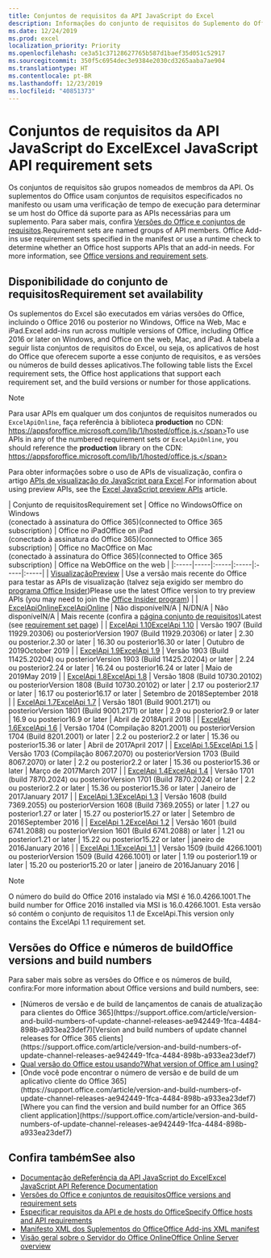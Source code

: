 ```yaml
---
title: Conjuntos de requisitos da API JavaScript do Excel
description: Informações do conjunto de requisitos do Suplemento do Office para Builds do Excel
ms.date: 12/24/2019
ms.prod: excel
localization_priority: Priority
ms.openlocfilehash: ce3a51c37128627765b587d1baef35d051c52917
ms.sourcegitcommit: 350f5c6954dec3e9384e2030cd3265aaba7ae904
ms.translationtype: HT
ms.contentlocale: pt-BR
ms.lasthandoff: 12/23/2019
ms.locfileid: "40851373"
---
```

# <a name="excel-javascript-api-requirement-sets"></a><span data-ttu-id="732f8-103">Conjuntos de requisitos da API JavaScript do Excel</span><span class="sxs-lookup"><span data-stu-id="732f8-103">Excel JavaScript API requirement sets</span></span>

<span data-ttu-id="732f8-p101">Os conjuntos de requisitos são grupos nomeados de membros da API. Os suplementos do Office usam conjuntos de requisitos especificados no manifesto ou usam uma verificação de tempo de execução para determinar se um host do Office dá suporte para as APIs necessárias para um suplemento. Para saber mais, confira [Versões do Office e conjuntos de requisitos](/office/dev/add-ins/develop/office-versions-and-requirement-sets).</span><span class="sxs-lookup"><span data-stu-id="732f8-p101">Requirement sets are named groups of API members. Office Add-ins use requirement sets specified in the manifest or use a runtime check to determine whether an Office host supports APIs that an add-in needs. For more information, see [Office versions and requirement sets](/office/dev/add-ins/develop/office-versions-and-requirement-sets).</span></span>

## <a name="requirement-set-availability"></a><span data-ttu-id="732f8-107">Disponibilidade do conjunto de requisitos</span><span class="sxs-lookup"><span data-stu-id="732f8-107">Requirement set availability</span></span>

<span data-ttu-id="732f8-108">Os suplementos do Excel são executados em várias versões do Office, incluindo o Office 2016 ou posterior no Windows, Office na Web, Mac e iPad.</span><span class="sxs-lookup"><span data-stu-id="732f8-108">Excel add-ins run across multiple versions of Office, including Office 2016 or later on Windows, and Office on the web, Mac, and iPad.</span></span> <span data-ttu-id="732f8-109">A tabela a seguir lista conjuntos de requisitos do Excel, ou seja, os aplicativos de host do Office que oferecem suporte a esse conjunto de requisitos, e as versões ou números de build desses aplicativos.</span><span class="sxs-lookup"><span data-stu-id="732f8-109">The following table lists the Excel requirement sets, the Office host applications that support each requirement set, and the build versions or number for those applications.</span></span>

> [!NOTE]
> <span data-ttu-id="732f8-110">Para usar APIs em qualquer um dos conjuntos de requisitos numerados ou `ExcelApiOnline`, faça referência à biblioteca **production** no CDN: https://appsforoffice.microsoft.com/lib/1/hosted/office.js.</span><span class="sxs-lookup"><span data-stu-id="732f8-110">To use APIs in any of the numbered requirement sets or `ExcelApiOnline`, you should reference the **production** library on the CDN: https://appsforoffice.microsoft.com/lib/1/hosted/office.js.</span></span>
>
> <span data-ttu-id="732f8-111">Para obter informações sobre o uso de APIs de visualização, confira o artigo [APIs de visualização do JavaScript para Excel](./excel-preview-apis.md).</span><span class="sxs-lookup"><span data-stu-id="732f8-111">For information about using preview APIs, see the [Excel JavaScript preview APIs](./excel-preview-apis.md) article.</span></span>

|  <span data-ttu-id="732f8-112">Conjunto de requisitos</span><span class="sxs-lookup"><span data-stu-id="732f8-112">Requirement set</span></span>  |  <span data-ttu-id="732f8-113">Office no Windows</span><span class="sxs-lookup"><span data-stu-id="732f8-113">Office on Windows</span></span><br><span data-ttu-id="732f8-114">(conectado à assinatura do Office 365)</span><span class="sxs-lookup"><span data-stu-id="732f8-114">(connected to Office 365 subscription)</span></span>  |  <span data-ttu-id="732f8-115">Office no iPad</span><span class="sxs-lookup"><span data-stu-id="732f8-115">Office on iPad</span></span><br><span data-ttu-id="732f8-116">(conectado à assinatura do Office 365)</span><span class="sxs-lookup"><span data-stu-id="732f8-116">(connected to Office 365 subscription)</span></span>  |  <span data-ttu-id="732f8-117">Office no Mac</span><span class="sxs-lookup"><span data-stu-id="732f8-117">Office on Mac</span></span><br><span data-ttu-id="732f8-118">(conectado à assinatura do Office 365)</span><span class="sxs-lookup"><span data-stu-id="732f8-118">(connected to Office 365 subscription)</span></span>  | <span data-ttu-id="732f8-119">Office na Web</span><span class="sxs-lookup"><span data-stu-id="732f8-119">Office on the web</span></span> |
|:-----|-----|:-----|:-----|:-----|:-----|
| [<span data-ttu-id="732f8-120">Visualização</span><span class="sxs-lookup"><span data-stu-id="732f8-120">Preview</span></span>](excel-preview-apis.md)  | <span data-ttu-id="732f8-121">Use a versão mais recente do Office para testar as APIs de visualização (talvez seja exigido ser membro do [programa Office Insider](https://products.office.com/office-insider))</span><span class="sxs-lookup"><span data-stu-id="732f8-121">Please use the latest Office version to try preview APIs (you may need to join the [Office Insider program](https://products.office.com/office-insider))</span></span> |
| [<span data-ttu-id="732f8-122">ExcelApiOnline</span><span class="sxs-lookup"><span data-stu-id="732f8-122">ExcelApiOnline</span></span>](excel-api-online-requirement-set.md) | <span data-ttu-id="732f8-123">Não disponível</span><span class="sxs-lookup"><span data-stu-id="732f8-123">N/A</span></span> | <span data-ttu-id="732f8-124">N/D</span><span class="sxs-lookup"><span data-stu-id="732f8-124">N/A</span></span> | <span data-ttu-id="732f8-125">Não disponível</span><span class="sxs-lookup"><span data-stu-id="732f8-125">N/A</span></span> | <span data-ttu-id="732f8-126">Mais recente (confira a [página conjunto de requisitos](./excel-api-online-requirement-set.md))</span><span class="sxs-lookup"><span data-stu-id="732f8-126">Latest (see [requirement set page](./excel-api-online-requirement-set.md))</span></span> |
| [<span data-ttu-id="732f8-127">ExcelApi 1.10</span><span class="sxs-lookup"><span data-stu-id="732f8-127">ExcelApi 1.10</span></span>](excel-api-1-10-requirement-set.md) | <span data-ttu-id="732f8-128">Versão 1907 (Build 11929.20306) ou posterior</span><span class="sxs-lookup"><span data-stu-id="732f8-128">Version 1907 (Build 11929.20306) or later</span></span> | <span data-ttu-id="732f8-129">2.30 ou posterior.</span><span class="sxs-lookup"><span data-stu-id="732f8-129">2.30 or later</span></span> | <span data-ttu-id="732f8-130">16.30 ou posterior</span><span class="sxs-lookup"><span data-stu-id="732f8-130">16.30 or later</span></span> | <span data-ttu-id="732f8-131">Outubro de 2019</span><span class="sxs-lookup"><span data-stu-id="732f8-131">October 2019</span></span> |
| [<span data-ttu-id="732f8-132">ExcelApi 1.9</span><span class="sxs-lookup"><span data-stu-id="732f8-132">ExcelApi 1.9</span></span>](excel-api-1-9-requirement-set.md)  | <span data-ttu-id="732f8-133">Versão 1903 (Build 11425.20204) ou posterior</span><span class="sxs-lookup"><span data-stu-id="732f8-133">Version 1903 (Build 11425.20204) or later</span></span> | <span data-ttu-id="732f8-134">2.24 ou posterior</span><span class="sxs-lookup"><span data-stu-id="732f8-134">2.24 or later</span></span> | <span data-ttu-id="732f8-135">16.24 ou posterior</span><span class="sxs-lookup"><span data-stu-id="732f8-135">16.24 or later</span></span> | <span data-ttu-id="732f8-136">Maio de 2019</span><span class="sxs-lookup"><span data-stu-id="732f8-136">May 2019</span></span> |
| [<span data-ttu-id="732f8-137">ExcelApi 1.8</span><span class="sxs-lookup"><span data-stu-id="732f8-137">ExcelApi 1.8</span></span>](excel-api-1-8-requirement-set.md)  | <span data-ttu-id="732f8-138">Versão 1808 (Build 10730.20102) ou posterior</span><span class="sxs-lookup"><span data-stu-id="732f8-138">Version 1808 (Build 10730.20102) or later</span></span> | <span data-ttu-id="732f8-139">2.17 ou posterior</span><span class="sxs-lookup"><span data-stu-id="732f8-139">2.17 or later</span></span> | <span data-ttu-id="732f8-140">16.17 ou posterior</span><span class="sxs-lookup"><span data-stu-id="732f8-140">16.17 or later</span></span> | <span data-ttu-id="732f8-141">Setembro de 2018</span><span class="sxs-lookup"><span data-stu-id="732f8-141">September 2018</span></span> |
| [<span data-ttu-id="732f8-142">ExcelApi 1.7</span><span class="sxs-lookup"><span data-stu-id="732f8-142">ExcelApi 1.7</span></span>](excel-api-1-7-requirement-set.md)  | <span data-ttu-id="732f8-143">Versão 1801 (Build 9001.2171) ou posterior</span><span class="sxs-lookup"><span data-stu-id="732f8-143">Version 1801 (Build 9001.2171) or later</span></span>   | <span data-ttu-id="732f8-144">2.9 ou posterior</span><span class="sxs-lookup"><span data-stu-id="732f8-144">2.9 or later</span></span>  | <span data-ttu-id="732f8-145">16.9 ou posterior</span><span class="sxs-lookup"><span data-stu-id="732f8-145">16.9 or later</span></span>  | <span data-ttu-id="732f8-146">Abril de 2018</span><span class="sxs-lookup"><span data-stu-id="732f8-146">April 2018</span></span> |
| [<span data-ttu-id="732f8-147">ExcelApi 1.6</span><span class="sxs-lookup"><span data-stu-id="732f8-147">ExcelApi 1.6</span></span>](excel-api-1-6-requirement-set.md)  | <span data-ttu-id="732f8-148">Versão 1704 (Compilação 8201.2001) ou posterior</span><span class="sxs-lookup"><span data-stu-id="732f8-148">Version 1704 (Build 8201.2001) or later</span></span>   | <span data-ttu-id="732f8-149">2.2 ou posterior</span><span class="sxs-lookup"><span data-stu-id="732f8-149">2.2 or later</span></span>  | <span data-ttu-id="732f8-150">15.36 ou posterior</span><span class="sxs-lookup"><span data-stu-id="732f8-150">15.36 or later</span></span> | <span data-ttu-id="732f8-151">Abril de 2017</span><span class="sxs-lookup"><span data-stu-id="732f8-151">April 2017</span></span> |
| [<span data-ttu-id="732f8-152">ExcelApi 1.5</span><span class="sxs-lookup"><span data-stu-id="732f8-152">ExcelApi 1.5</span></span>](excel-api-1-5-requirement-set.md)  | <span data-ttu-id="732f8-153">Versão 1703 (Compilação 8067.2070) ou posterior</span><span class="sxs-lookup"><span data-stu-id="732f8-153">Version 1703 (Build 8067.2070) or later</span></span>   | <span data-ttu-id="732f8-154">2.2 ou posterior</span><span class="sxs-lookup"><span data-stu-id="732f8-154">2.2 or later</span></span>  | <span data-ttu-id="732f8-155">15.36 ou posterior</span><span class="sxs-lookup"><span data-stu-id="732f8-155">15.36 or later</span></span> | <span data-ttu-id="732f8-156">Março de 2017</span><span class="sxs-lookup"><span data-stu-id="732f8-156">March 2017</span></span> |
| [<span data-ttu-id="732f8-157">ExcelApi 1.4</span><span class="sxs-lookup"><span data-stu-id="732f8-157">ExcelApi 1.4</span></span>](excel-api-1-4-requirement-set.md)  | <span data-ttu-id="732f8-158">Versão 1701 (build 7870.2024) ou posterior</span><span class="sxs-lookup"><span data-stu-id="732f8-158">Version 1701 (Build 7870.2024) or later</span></span>   | <span data-ttu-id="732f8-159">2.2 ou posterior</span><span class="sxs-lookup"><span data-stu-id="732f8-159">2.2 or later</span></span>  | <span data-ttu-id="732f8-160">15.36 ou posterior</span><span class="sxs-lookup"><span data-stu-id="732f8-160">15.36 or later</span></span> | <span data-ttu-id="732f8-161">Janeiro de 2017</span><span class="sxs-lookup"><span data-stu-id="732f8-161">January 2017</span></span> |
| [<span data-ttu-id="732f8-162">ExcelApi 1.3</span><span class="sxs-lookup"><span data-stu-id="732f8-162">ExcelApi 1.3</span></span>](excel-api-1-3-requirement-set.md)  | <span data-ttu-id="732f8-163">Versão 1608 (build 7369.2055) ou posterior</span><span class="sxs-lookup"><span data-stu-id="732f8-163">Version 1608 (Build 7369.2055) or later</span></span>   | <span data-ttu-id="732f8-164">1.27 ou posterior</span><span class="sxs-lookup"><span data-stu-id="732f8-164">1.27 or later</span></span> | <span data-ttu-id="732f8-165">15.27 ou posterior</span><span class="sxs-lookup"><span data-stu-id="732f8-165">15.27 or later</span></span> | <span data-ttu-id="732f8-166">Setembro de 2016</span><span class="sxs-lookup"><span data-stu-id="732f8-166">September 2016</span></span> |
| [<span data-ttu-id="732f8-167">ExcelApi 1.2</span><span class="sxs-lookup"><span data-stu-id="732f8-167">ExcelApi 1.2</span></span>](excel-api-1-2-requirement-set.md)  | <span data-ttu-id="732f8-168">Versão 1601 (build 6741.2088) ou posterior</span><span class="sxs-lookup"><span data-stu-id="732f8-168">Version 1601 (Build 6741.2088) or later</span></span>   | <span data-ttu-id="732f8-169">1.21 ou posterior</span><span class="sxs-lookup"><span data-stu-id="732f8-169">1.21 or later</span></span> | <span data-ttu-id="732f8-170">15.22 ou posterior</span><span class="sxs-lookup"><span data-stu-id="732f8-170">15.22 or later</span></span> | <span data-ttu-id="732f8-171">janeiro de 2016</span><span class="sxs-lookup"><span data-stu-id="732f8-171">January 2016</span></span> |
| [<span data-ttu-id="732f8-172">ExcelApi 1.1</span><span class="sxs-lookup"><span data-stu-id="732f8-172">ExcelApi 1.1</span></span>](excel-api-1-1-requirement-set.md)  | <span data-ttu-id="732f8-173">Versão 1509 (build 4266.1001) ou posterior</span><span class="sxs-lookup"><span data-stu-id="732f8-173">Version 1509 (Build 4266.1001) or later</span></span>   | <span data-ttu-id="732f8-174">1.19 ou posterior</span><span class="sxs-lookup"><span data-stu-id="732f8-174">1.19 or later</span></span> | <span data-ttu-id="732f8-175">15.20 ou posterior</span><span class="sxs-lookup"><span data-stu-id="732f8-175">15.20 or later</span></span> | <span data-ttu-id="732f8-176">janeiro de 2016</span><span class="sxs-lookup"><span data-stu-id="732f8-176">January 2016</span></span> |

> [!NOTE]
> <span data-ttu-id="732f8-177">O número do build do Office 2016 instalado via MSI é 16.0.4266.1001.</span><span class="sxs-lookup"><span data-stu-id="732f8-177">The build number for Office 2016 installed via MSI is 16.0.4266.1001.</span></span> <span data-ttu-id="732f8-178">Esta versão só contém o conjunto de requisitos 1.1 de ExcelApi.</span><span class="sxs-lookup"><span data-stu-id="732f8-178">This version only contains the ExcelApi 1.1 requirement set.</span></span>

## <a name="office-versions-and-build-numbers"></a><span data-ttu-id="732f8-179">Versões do Office e números de build</span><span class="sxs-lookup"><span data-stu-id="732f8-179">Office versions and build numbers</span></span>

<span data-ttu-id="732f8-180">Para saber mais sobre as versões do Office e os números de build, confira:</span><span class="sxs-lookup"><span data-stu-id="732f8-180">For more information about Office versions and build numbers, see:</span></span>

- <span data-ttu-id="732f8-181">
  [Números de versão e de build de lançamentos de canais de atualização para clientes do Office 365](https://support.office.com/article/version-and-build-numbers-of-update-channel-releases-ae942449-1fca-4484-898b-a933ea23def7)</span><span class="sxs-lookup"><span data-stu-id="732f8-181">[Version and build numbers of update channel releases for Office 365 clients](https://support.office.com/article/version-and-build-numbers-of-update-channel-releases-ae942449-1fca-4484-898b-a933ea23def7)</span></span>
- [<span data-ttu-id="732f8-182">Qual versão do Office estou usando?</span><span class="sxs-lookup"><span data-stu-id="732f8-182">What version of Office am I using?</span></span>](https://support.office.com/article/What-version-of-Office-am-I-using-932788b8-a3ce-44bf-bb09-e334518b8b19)
- <span data-ttu-id="732f8-183">
  [Onde você pode encontrar o número de versão e de build de um aplicativo cliente do Office 365](https://support.office.com/article/version-and-build-numbers-of-update-channel-releases-ae942449-1fca-4484-898b-a933ea23def7)</span><span class="sxs-lookup"><span data-stu-id="732f8-183">[Where you can find the version and build number for an Office 365 client application](https://support.office.com/article/version-and-build-numbers-of-update-channel-releases-ae942449-1fca-4484-898b-a933ea23def7)</span></span>

## <a name="see-also"></a><span data-ttu-id="732f8-184">Confira também</span><span class="sxs-lookup"><span data-stu-id="732f8-184">See also</span></span>

- [<span data-ttu-id="732f8-185">Documentação deReferência da API JavaScript do Excel</span><span class="sxs-lookup"><span data-stu-id="732f8-185">Excel JavaScript API Reference Documentation</span></span>](/javascript/api/excel)
- [<span data-ttu-id="732f8-186">Versões do Office e conjuntos de requisitos</span><span class="sxs-lookup"><span data-stu-id="732f8-186">Office versions and requirement sets</span></span>](/office/dev/add-ins/develop/office-versions-and-requirement-sets)
- [<span data-ttu-id="732f8-187">Especificar requisitos da API e de hosts do Office</span><span class="sxs-lookup"><span data-stu-id="732f8-187">Specify Office hosts and API requirements</span></span>](/office/dev/add-ins/develop/specify-office-hosts-and-api-requirements)
- [<span data-ttu-id="732f8-188">Manifesto XML dos Suplementos do Office</span><span class="sxs-lookup"><span data-stu-id="732f8-188">Office Add-ins XML manifest</span></span>](/office/dev/add-ins/develop/add-in-manifests)
- [<span data-ttu-id="732f8-189">Visão geral sobre o Servidor do Office Online</span><span class="sxs-lookup"><span data-stu-id="732f8-189">Office Online Server overview</span></span>](/officeonlineserver/office-online-server-overview)
